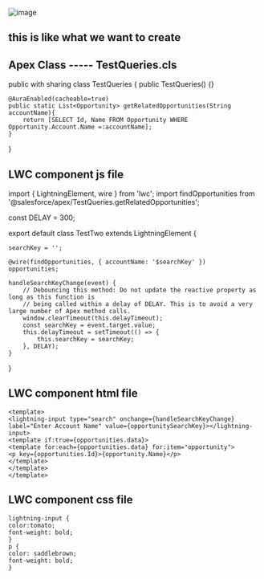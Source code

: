 
![image](https://user-images.githubusercontent.com/39646462/154104908-7e3710e7-bf92-4f12-ab66-2057deee216c.png)

this is like what we want to create
---------------------------------------------------------------------------------------------------------------

Apex Class ----- TestQueries.cls
---------------------------------------------------------------------------------------------------------------
public with sharing class TestQueries {
    public TestQueries() {}

    @AuraEnabled(cacheable=true)
    public static List<Opportunity> getRelatedOpportunities(String accountName){
        return [SELECT Id, Name FROM Opportunity WHERE Opportunity.Account.Name =:accountName];
    }
}


LWC component js file
---------------------------------------------------------------------------------------------------------------
import { LightningElement, wire } from 'lwc';
import findOpportunities from '@salesforce/apex/TestQueries.getRelatedOpportunities';

const DELAY = 300;

export default class TestTwo extends LightningElement {

    searchKey = '';

    @wire(findOpportunities, { accountName: '$searchKey' })
    opportunities;

    handleSearchKeyChange(event) {
        // Debouncing this method: Do not update the reactive property as long as this function is
        // being called within a delay of DELAY. This is to avoid a very large number of Apex method calls.
        window.clearTimeout(this.delayTimeout);
        const searchKey = event.target.value;
        this.delayTimeout = setTimeout(() => {
            this.searchKey = searchKey;
        }, DELAY);
    }

}


LWC component html file
-------------------------------------------------------------------------------------------------------------
`<template>`<br/>
    `<lightning-input type="search" onchange={handleSearchKeyChange} label="Enter Account Name" value={opportunitySearchKey}></lightning-input>`<br/>
    `<template if:true={opportunities.data}>`<br/>
        `<template for:each={opportunities.data} for:item="opportunity">`<br/>
            `<p key={opportunities.Id}>{opportunity.Name}</p>`<br/>
        `</template>`<br/>
    `</template>`<br/>
`</template>`<br/>


LWC component css file
-------------------------------------------------------------------------------------------------------------
`lightning-input {`<br/>
    `color:tomato;`<br/>
    `font-weight: bold;`<br/>
`}`<br/>
`p {`<br/>
    `color: saddlebrown;`<br/>
    `font-weight: bold;`<br/>
`}`<br/>


